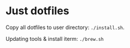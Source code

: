 # Just dotfiles

Copy all dotfiles to user directory: `./install.sh`.

Updating tools & install iterm: `./brew.sh`